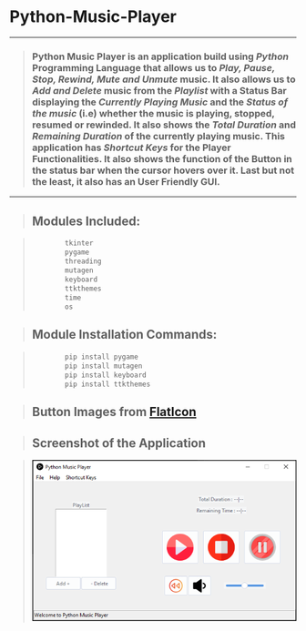 # Python-Music-Player

---

> ### __Python Music Player__ is an application build using *Python* Programming Language that allows us to *Play, Pause, Stop, Rewind, Mute and Unmute* music. It also allows us to *Add and Delete* music from the *Playlist* with a Status Bar displaying the *Currently Playing Music* and the _Status of the music_ (i.e) whether the music is playing, stopped, resumed or rewinded. It also shows the _Total Duration_ and _Remaining Duration_ of the currently playing music. This application has _Shortcut Keys_ for the Player Functionalities. It also shows the function of the Button in the status bar when the cursor hovers over it. Last but not the least, it also has an User Friendly GUI.

---

> ## Modules Included:

>             tkinter 
>             pygame
>             threading
>             mutagen
>             keyboard
>             ttkthemes
>             time
>             os

> ## Module Installation Commands: 

>             pip install pygame
>             pip install mutagen
>             pip install keyboard
>             pip install ttkthemes

> ## Button Images from [FlatIcon](flaticon.com)

> ## Screenshot of the Application 

> ![Python Music Player](https://github.com/avinash3699/Python-Music-Player/blob/main/Screenshot.png)
